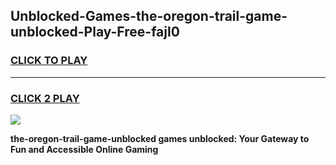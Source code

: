 
## Unblocked-Games-the-oregon-trail-game-unblocked-Play-Free-fajl0
<h3>
<a href="https://premium76.site?title=the-oregon-trail-game-unblocked&ref=20M">CLICK TO PLAY</a></h3>
<hr>

<h3>
<a href="https://premium76.site?title=the-oregon-trail-game-unblocked&ref=20M">CLICK 2 PLAY</a>
  
</h3>

<a href="https://premium76.site?title=the-oregon-trail-game-unblocked&ref=19M"><img src="https://clearcache.store/games.png"></a>


**the-oregon-trail-game-unblocked games unblocked: Your Gateway to Fun and Accessible Online Gaming**
